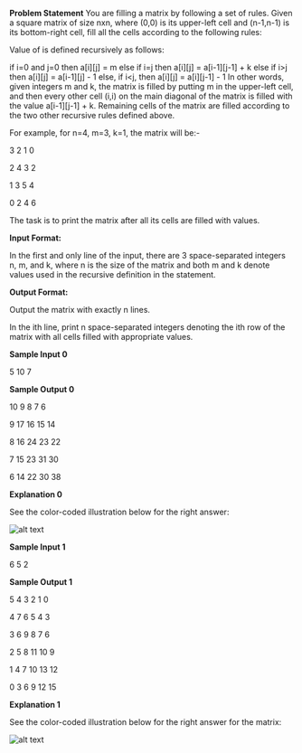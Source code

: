 **Problem Statement**
You are filling a matrix by following a set of rules. Given a square matrix of size nxn, where (0,0) is its upper-left cell and 
(n-1,n-1) is its bottom-right cell, fill all the cells according to the following rules:

Value of  is defined recursively as follows:

if i=0 and j=0 then a[i][j] = m
else if i=j then a[i][j] = a[i-1][j-1] + k
else if i>j then a[i][j] = a[i-1][j] - 1
else, if i<j, then a[i][j] = a[i][j-1] - 1
In other words, given integers m and k, the matrix is filled by putting m in the upper-left cell, and then every other cell (i,i) 
on the main diagonal of the matrix is filled with the value a[i-1][j-1] + k. Remaining cells of the matrix are filled according 
to the two other recursive rules defined above.

For example, for n=4, m=3, k=1, the matrix will be:-

3 2 1 0

2 4 3 2

1 3 5 4

0 2 4 6

The task is to print the matrix after all its cells are filled with values.

**Input Format:**

In the first and only line of the input, there are 3 space-separated integers n, m, and k, where n is the size of the matrix and 
both m and k denote values used in the recursive definition in the statement.

**Output Format:**

Output the matrix with exactly n lines. 

In the ith line, print n space-separated integers denoting the ith row of the matrix with all cells filled with appropriate values.

**Sample Input 0**

5 10 7

**Sample Output 0**

10 9 8 7 6

9 17 16 15 14

8 16 24 23 22

7 15 23 31 30

6 14 22 30 38

**Explanation 0**

See the color-coded illustration below for the right answer:

![alt text](https://s3.amazonaws.com/hr-assets/0/1497406658-98851a5913-Capture.PNG)

**Sample Input 1**

6 5 2

**Sample Output 1**

5 4 3 2 1 0

4 7 6 5 4 3

3 6 9 8 7 6

2 5 8 11 10 9

1 4 7 10 13 12

0 3 6 9 12 15

**Explanation 1**

See the color-coded illustration below for the right answer for the  matrix: 

![alt text](https://s3.amazonaws.com/hr-assets/0/1497406680-f599c1d0b2-Capture2.PNG)
